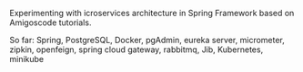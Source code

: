 Experimenting with icroservices architecture in Spring Framework based on Amigoscode tutorials.

So far: Spring, PostgreSQL, Docker, pgAdmin, eureka server, micrometer, zipkin, openfeign, spring cloud gateway, rabbitmq, Jib, Kubernetes, minikube
